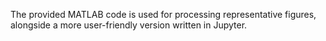 The provided MATLAB code is used for processing representative figures, alongside a more user-friendly version written in Jupyter.
